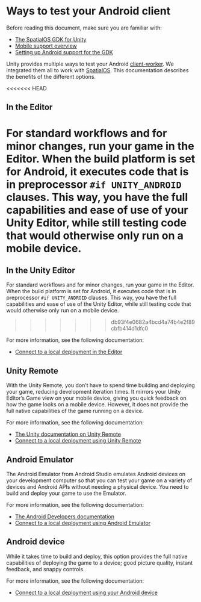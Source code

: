 # Ways to test your Android client

Before reading this document, make sure you are familiar with:

  * [The SpatialOS GDK for Unity]({{urlRoot}}/content/intro-reference)
  * [Mobile support overview]({{urlRoot}}/content/mobile/overview)
  * [Setting up Android support for the GDK]({{urlRoot}}/content/mobile/android/setup)

Unity provides multiple ways to test your Android [client-worker]({{urlRoot}}/content/glossary#client-worker). We integrated them all to work with [SpatialOS]({{urlRoot}}/content/glossary#spatialos-runtime). This documentation describes the benefits of the different options.

<<<<<<< HEAD
## In the Editor
For standard workflows and for minor changes, run your game in the Editor. When the build platform is set for Android, it executes code that is in preprocessor `#if UNITY_ANDROID` clauses. This way, you have the full capabilities and ease of use of your Unity Editor, while still testing code that would otherwise only run on a mobile device.
=======
## In the Unity Editor
For standard workflows and for minor changes, run your game in the Editor. When the build platform is set for Android, it executes code that is in preprocessor `#if UNITY_ANDROID` clauses. This way, you have the full capabilities and ease of use of the Unity Editor, while still testing code that would otherwise only run on a mobile device.
>>>>>>> db93f4e0682a4bcd4a74b4e2f89cbfb414d1dfc0

For more information, see the following documentation:

  * [Connect to a local deployment in the Editor]({{urlRoot}}/content/mobile/android/local-deploy#in-editor)

## Unity Remote

With the Unity Remote, you don’t have to spend time building and deploying your game, reducing development iteration times. It mirrors your Unity Editor’s Game view on your mobile device, giving you quick feedback on how the game looks on a mobile device. However, it does not provide the full native capabilities of the game running on a device.

For more information, see the following documentation:

  * [The Unity documentation on Unity Remote](https://docs.unity3d.com/Manual/UnityRemote5.html)
  * [Connect to a local deployment using Unity Remote]({{urlRoot}}/content/mobile/android/local-deploy#unity-remote)

## Android Emulator

The Android Emulator from Android Studio emulates Android devices on your development computer so that you can test your game on a variety of devices and Android APIs without needing a physical device. You need to build and deploy your game to use the Emulator.

For more information, see the following documentation:

  * [The Android Developers documentation](https://developer.android.com/studio/run/emulator)
  * [Connect to a local deployment using Android Emulator]({{urlRoot}}/content/mobile/android/local-deploy#android-emulator)

## Android device

While it takes time to build and deploy, this option provides the full native capabilities of deploying the game to a device; good picture quality, instant feedback, and snappy controls.

For more information, see the following documentation:

  * [Connect to a local deployment using your Android device]({{urlRoot}}/content/mobile/android/local-deploy#android-device)
